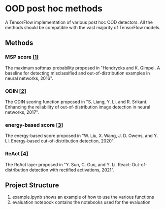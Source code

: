 # OOD post hoc methods

A TensorFlow implementation of various post hoc OOD detectors. All the methods should be compatible with the vast
majority of TensorFlow models.

## Methods

### MSP score [[1]](https://arxiv.org/abs/1610.02136)

The maximum softmax probability proposed in "Hendrycks and K. Gimpel. A baseline for detecting misclassified and
out-of-distribution examples in neural networks, 2016".

### ODIN [[2]](https://arxiv.org/abs/1706.02690)

The ODIN scoring function proposed in "S. Liang, Y. Li, and R. Srikant. Enhancing the reliability of out-of-distribution
image detection in neural networks, 2017". <br>

### energy-based score [[3]](https://arxiv.org/abs/2010.03759)

The energy-based score proposed in "W. Liu, X. Wang, J. D. Owens, and Y. Li. Energy-based out-of-distribution detection,
2020".

### ReAct [[4]](https://arxiv.org/abs/2111.12797)

The ReAct layer proposed in "Y. Sun, C. Guo, and Y. Li. React: Out-of-distribution detection with rectified activations,
2021".

## Project Structure

1) example.ipynb shows an example of how to use the various functions
2) evaluation notebook contains the notebooks used for the evaluation 
